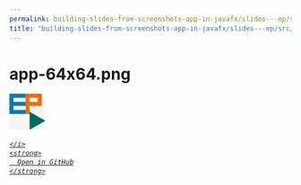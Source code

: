 ```yaml
---
permalink: building-slides-from-screenshots-app-in-javafx/slides---ep/src/main/resources/app-64x64.png.html
title: "building-slides-from-screenshots-app-in-javafx/slides---ep/src/main/resources/app-64x64.png"
---
```


# app-64x64.png
<img src="app-64x64.png" alt="app-64x64.png" />
<div class="social open-gh-btn my-4">
  <a class="btn btn-github" href="https://github.com/tobiasbriones/blog/tree/main/swe/dev/java/javafx/drawing/productivity/building-slides-from-screenshots-app-in-javafx/slides---ep/src/main/resources/app-64x64.png" target="_blank">
    <i class="fab fa-github">
      
    </i>
    <strong>
      Open in GitHub
    </strong>
  </a>
</div>